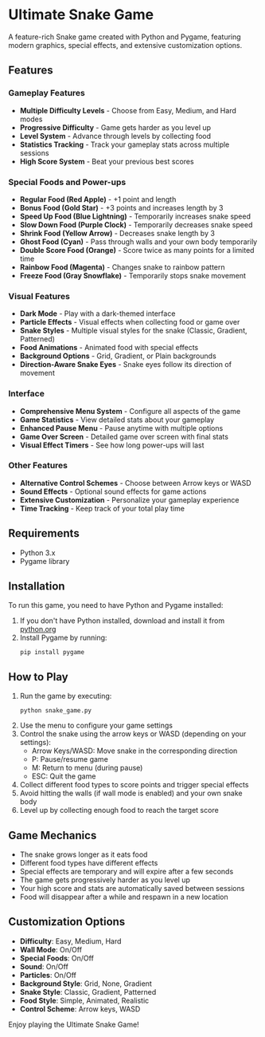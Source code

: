 # Ultimate Snake Game

A feature-rich Snake game created with Python and Pygame, featuring modern graphics, special effects, and extensive customization options.

## Features

### Gameplay Features
- **Multiple Difficulty Levels** - Choose from Easy, Medium, and Hard modes
- **Progressive Difficulty** - Game gets harder as you level up
- **Level System** - Advance through levels by collecting food
- **Statistics Tracking** - Track your gameplay stats across multiple sessions
- **High Score System** - Beat your previous best scores

### Special Foods and Power-ups
- **Regular Food (Red Apple)** - +1 point and length
- **Bonus Food (Gold Star)** - +3 points and increases length by 3
- **Speed Up Food (Blue Lightning)** - Temporarily increases snake speed
- **Slow Down Food (Purple Clock)** - Temporarily decreases snake speed
- **Shrink Food (Yellow Arrow)** - Decreases snake length by 3
- **Ghost Food (Cyan)** - Pass through walls and your own body temporarily
- **Double Score Food (Orange)** - Score twice as many points for a limited time
- **Rainbow Food (Magenta)** - Changes snake to rainbow pattern
- **Freeze Food (Gray Snowflake)** - Temporarily stops snake movement

### Visual Features
- **Dark Mode** - Play with a dark-themed interface
- **Particle Effects** - Visual effects when collecting food or game over
- **Snake Styles** - Multiple visual styles for the snake (Classic, Gradient, Patterned)
- **Food Animations** - Animated food with special effects
- **Background Options** - Grid, Gradient, or Plain backgrounds
- **Direction-Aware Snake Eyes** - Snake eyes follow its direction of movement

### Interface
- **Comprehensive Menu System** - Configure all aspects of the game
- **Game Statistics** - View detailed stats about your gameplay
- **Enhanced Pause Menu** - Pause anytime with multiple options
- **Game Over Screen** - Detailed game over screen with final stats
- **Visual Effect Timers** - See how long power-ups will last

### Other Features
- **Alternative Control Schemes** - Choose between Arrow keys or WASD
- **Sound Effects** - Optional sound effects for game actions
- **Extensive Customization** - Personalize your gameplay experience
- **Time Tracking** - Keep track of your total play time

## Requirements

- Python 3.x
- Pygame library

## Installation

To run this game, you need to have Python and Pygame installed:

1. If you don't have Python installed, download and install it from [python.org](https://www.python.org/downloads/)
2. Install Pygame by running:
   ```
   pip install pygame
   ```

## How to Play

1. Run the game by executing:
   ```
   python snake_game.py
   ```
2. Use the menu to configure your game settings
3. Control the snake using the arrow keys or WASD (depending on your settings):
   - Arrow Keys/WASD: Move snake in the corresponding direction
   - P: Pause/resume game
   - M: Return to menu (during pause)
   - ESC: Quit the game
4. Collect different food types to score points and trigger special effects
5. Avoid hitting the walls (if wall mode is enabled) and your own snake body
6. Level up by collecting enough food to reach the target score

## Game Mechanics

- The snake grows longer as it eats food
- Different food types have different effects
- Special effects are temporary and will expire after a few seconds
- The game gets progressively harder as you level up
- Your high score and stats are automatically saved between sessions
- Food will disappear after a while and respawn in a new location

## Customization Options

- **Difficulty**: Easy, Medium, Hard
- **Wall Mode**: On/Off
- **Special Foods**: On/Off
- **Sound**: On/Off
- **Particles**: On/Off
- **Background Style**: Grid, None, Gradient
- **Snake Style**: Classic, Gradient, Patterned
- **Food Style**: Simple, Animated, Realistic
- **Control Scheme**: Arrow keys, WASD

Enjoy playing the Ultimate Snake Game!

